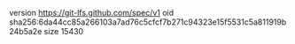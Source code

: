 version https://git-lfs.github.com/spec/v1
oid sha256:6da44cc85a266103a7ad76c5cfcf7b271c94323e15f5531c5a811919b24b5a2e
size 15430
